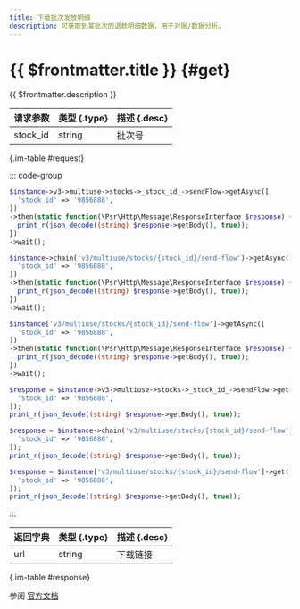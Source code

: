 ```yaml
---
title: 下载批次发放明细
description: 可获取到某批次的退款明细数据，用于对账/数据分析。
---
```


# {{ $frontmatter.title }} {#get}

{{ $frontmatter.description }}

| 请求参数 | 类型 {.type} | 描述 {.desc}
| --- | --- | ---
| stock_id | string | 批次号

{.im-table #request}

::: code-group

```php [异步纯链式]
$instance->v3->multiuse->stocks->_stock_id_->sendFlow->getAsync([
  'stock_id' => '9856888',
])
->then(static function(\Psr\Http\Message\ResponseInterface $response) {
  print_r(json_decode((string) $response->getBody(), true));
})
->wait();
```

```php [异步声明式]
$instance->chain('v3/multiuse/stocks/{stock_id}/send-flow')->getAsync([
  'stock_id' => '9856888',
])
->then(static function(\Psr\Http\Message\ResponseInterface $response) {
  print_r(json_decode((string) $response->getBody(), true));
})
->wait();
```

```php [异步属性式]
$instance['v3/multiuse/stocks/{stock_id}/send-flow']->getAsync([
  'stock_id' => '9856888',
])
->then(static function(\Psr\Http\Message\ResponseInterface $response) {
  print_r(json_decode((string) $response->getBody(), true));
})
->wait();
```

```php [同步纯链式]
$response = $instance->v3->multiuse->stocks->_stock_id_->sendFlow->get([
  'stock_id' => '9856888',
]);
print_r(json_decode((string) $response->getBody(), true));
```

```php [同步声明式]
$response = $instance->chain('v3/multiuse/stocks/{stock_id}/send-flow')->get([
  'stock_id' => '9856888',
]);
print_r(json_decode((string) $response->getBody(), true));
```

```php [同步属性式]
$response = $instance['v3/multiuse/stocks/{stock_id}/send-flow']->get([
  'stock_id' => '9856888',
]);
print_r(json_decode((string) $response->getBody(), true));
```

:::

| 返回字典 | 类型 {.type} | 描述 {.desc}
| --- | --- | ---
| url | string | 下载链接

{.im-table #response}

参阅 [官方文档](https://pay.weixin.qq.com/docs/merchant/apis/multiuse-coupon/stock/send-flow.html)
